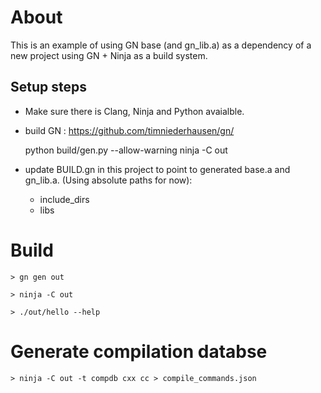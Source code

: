 # About
This is an example of using GN base (and gn_lib.a) as a dependency of a new project using GN + Ninja as a build system.

## Setup steps

- Make sure there is Clang, Ninja and Python avaialble.
- build GN : https://github.com/timniederhausen/gn/

    python build/gen.py --allow-warning
    ninja -C out

- update BUILD.gn in this project to point to generated base.a and gn_lib.a. (Using absolute paths for now):
  - include_dirs
  - libs
  
# Build

    > gn gen out

    > ninja -C out

    > ./out/hello --help

# Generate compilation databse

    > ninja -C out -t compdb cxx cc > compile_commands.json
